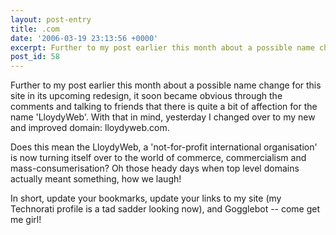```yaml
---
layout: post-entry
title: .com
date: '2006-03-19 23:13:56 +0000'
excerpt: Further to my post earlier this month about a possible name change for this site in it's upcoming redesign, it soon became obvious through the comments and talking to friends that there is quite a bit of affection for the name 'LloydyWeb'.
post_id: 58
---
```

Further to my post earlier this month about a possible name change for this site in its upcoming redesign, it soon became obvious through the comments and talking to friends that there is quite a bit of affection for the name 'LloydyWeb'. With that in mind, yesterday I changed over to my new and improved domain: lloydyweb.com.

Does this mean the LloydyWeb, a 'not-for-profit international organisation' is now turning itself over to the world of commerce, commercialism and mass-consumerisation? Oh those heady days when top level domains actually meant something, how we laugh!

In short, update your bookmarks, update your links to my site (my Technorati profile is a tad sadder looking now), and Gogglebot -- come get me girl!